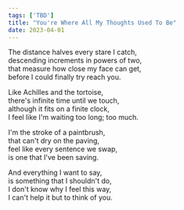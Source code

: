 ```yaml
---
tags: ['TBD']
title: "You're Where All My Thoughts Used To Be"
date: 2023-04-01
---
```


The distance halves every stare I catch,  
descending increments in powers of two,  
that measure how close my face can get,  
before I could finally try reach you.

Like Achilles and the tortoise,  
there's infinite time until we touch,  
although it fits on a finite clock,  
I feel like I'm waiting too long; too much.

I'm the stroke of a paintbrush,  
that can't dry on the paving,  
feel like every sentence we swap,  
is one that I've been saving.

And everything I want to say,  
is something that I shouldn't do,  
I don't know why I feel this way,  
I can't help it but to think of you.

